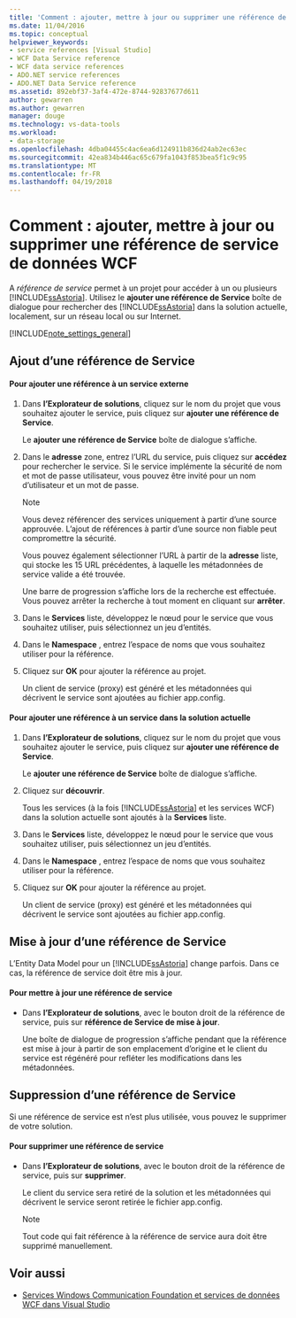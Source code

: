 ```yaml
---
title: 'Comment : ajouter, mettre à jour ou supprimer une référence de service de données WCF'
ms.date: 11/04/2016
ms.topic: conceptual
helpviewer_keywords:
- service references [Visual Studio]
- WCF Data Service reference
- WCF data service references
- ADO.NET service references
- ADO.NET Data Service reference
ms.assetid: 892ebf37-3af4-472e-8744-92837677d611
author: gewarren
ms.author: gewarren
manager: douge
ms.technology: vs-data-tools
ms.workload:
- data-storage
ms.openlocfilehash: 4dba04455c4ac6ea6d124911b836d24ab2ec63ec
ms.sourcegitcommit: 42ea834b446ac65c679fa1043f853bea5f1c9c95
ms.translationtype: MT
ms.contentlocale: fr-FR
ms.lasthandoff: 04/19/2018
---
```

# <a name="how-to-add-update-or-remove-a-wcf-data-service-reference"></a>Comment : ajouter, mettre à jour ou supprimer une référence de service de données WCF
A *référence de service* permet à un projet pour accéder à un ou plusieurs [!INCLUDE[ssAstoria](../data-tools/includes/ssastoria_md.md)]. Utilisez le **ajouter une référence de Service** boîte de dialogue pour rechercher des [!INCLUDE[ssAstoria](../data-tools/includes/ssastoria_md.md)] dans la solution actuelle, localement, sur un réseau local ou sur Internet.

[!INCLUDE[note_settings_general](../data-tools/includes/note_settings_general_md.md)]

## <a name="adding-a-service-reference"></a>Ajout d’une référence de Service

#### <a name="to-add-a-reference-to-an-external-service"></a>Pour ajouter une référence à un service externe

1.  Dans **l’Explorateur de solutions**, cliquez sur le nom du projet que vous souhaitez ajouter le service, puis cliquez sur **ajouter une référence de Service**.

     Le **ajouter une référence de Service** boîte de dialogue s’affiche.

2.  Dans le **adresse** zone, entrez l’URL du service, puis cliquez sur **accédez** pour rechercher le service. Si le service implémente la sécurité de nom et mot de passe utilisateur, vous pouvez être invité pour un nom d’utilisateur et un mot de passe.

    > [!NOTE]
    >  Vous devez référencer des services uniquement à partir d’une source approuvée. L’ajout de références à partir d’une source non fiable peut compromettre la sécurité.

     Vous pouvez également sélectionner l’URL à partir de la **adresse** liste, qui stocke les 15 URL précédentes, à laquelle les métadonnées de service valide a été trouvée.

     Une barre de progression s’affiche lors de la recherche est effectuée. Vous pouvez arrêter la recherche à tout moment en cliquant sur **arrêter**.

3.  Dans le **Services** liste, développez le nœud pour le service que vous souhaitez utiliser, puis sélectionnez un jeu d’entités.

4.  Dans le **Namespace** , entrez l’espace de noms que vous souhaitez utiliser pour la référence.

5.  Cliquez sur **OK** pour ajouter la référence au projet.

     Un client de service (proxy) est généré et les métadonnées qui décrivent le service sont ajoutées au fichier app.config.

#### <a name="to-add-a-reference-to-a-service-in-the-current-solution"></a>Pour ajouter une référence à un service dans la solution actuelle

1.  Dans **l’Explorateur de solutions**, cliquez sur le nom du projet que vous souhaitez ajouter le service, puis cliquez sur **ajouter une référence de Service**.

     Le **ajouter une référence de Service** boîte de dialogue s’affiche.

2.  Cliquez sur **découvrir**.

     Tous les services (à la fois [!INCLUDE[ssAstoria](../data-tools/includes/ssastoria_md.md)] et les services WCF) dans la solution actuelle sont ajoutés à la **Services** liste.

3.  Dans le **Services** liste, développez le nœud pour le service que vous souhaitez utiliser, puis sélectionnez un jeu d’entités.

4.  Dans le **Namespace** , entrez l’espace de noms que vous souhaitez utiliser pour la référence.

5.  Cliquez sur **OK** pour ajouter la référence au projet.

     Un client de service (proxy) est généré et les métadonnées qui décrivent le service sont ajoutées au fichier app.config.

## <a name="updating-a-service-reference"></a>Mise à jour d’une référence de Service
 L’Entity Data Model pour un [!INCLUDE[ssAstoria](../data-tools/includes/ssastoria_md.md)] change parfois. Dans ce cas, la référence de service doit être mis à jour.

#### <a name="to-update-a-service-reference"></a>Pour mettre à jour une référence de service

-   Dans **l’Explorateur de solutions**, avec le bouton droit de la référence de service, puis sur **référence de Service de mise à jour**.

     Une boîte de dialogue de progression s’affiche pendant que la référence est mise à jour à partir de son emplacement d’origine et le client du service est régénéré pour refléter les modifications dans les métadonnées.

## <a name="removing-a-service-reference"></a>Suppression d’une référence de Service
 Si une référence de service est n’est plus utilisée, vous pouvez le supprimer de votre solution.

#### <a name="to-remove-a-service-reference"></a>Pour supprimer une référence de service

-   Dans **l’Explorateur de solutions**, avec le bouton droit de la référence de service, puis sur **supprimer**.

     Le client du service sera retiré de la solution et les métadonnées qui décrivent le service seront retirée le fichier app.config.

    > [!NOTE]
    >  Tout code qui fait référence à la référence de service aura doit être supprimé manuellement.

## <a name="see-also"></a>Voir aussi

- [Services Windows Communication Foundation et services de données WCF dans Visual Studio](../data-tools/windows-communication-foundation-services-and-wcf-data-services-in-visual-studio.md)